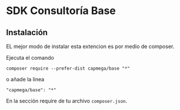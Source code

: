 SDK Consultoría Base
====


Instalación
------------
EL mejor modo de instalar esta extencion es por medio de composer.

Ejecuta el comando

```
composer require --prefer-dist capmega/base "*"
```

o añade la linea

```
"capmega/base": "*"
```

En la sección require de tu archivo `composer.json`.
